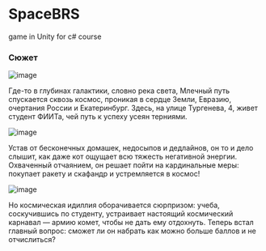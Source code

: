 # SpaceBRS
game in Unity for c# course

### Сюжет

![image](https://github.com/user-attachments/assets/7d8c258a-7fea-4c1f-be4c-43e378cfe0fc)

Где-то в глубинах галактики, словно река света, Млечный путь спускается сквозь космос, проникая в сердце Земли, Евразию, очертания России и Екатеринбург. Здесь, на улице Тургенева, 4, живет студент ФИИТа, чей путь к успеху усеян терниями.

![image](https://github.com/user-attachments/assets/4b32a42e-b39d-4236-9b68-8c6cad0c8d98)

Устав от бесконечных домашек, недосыпов и дедлайнов, он то и дело слышит, как даже кот ощущает всю тяжесть негативной энергии. Охваченный отчаянием, он решает пойти на кардинальные меры: покупает ракету и скафандр и устремляется в космос!

![image](https://github.com/user-attachments/assets/44902934-4d8f-49b0-8a50-60a776ec22bb)

Но космическая идиллия оборачивается сюрпризом: учеба, соскучившись по студенту, устраивает настоящий космический карнавал — армию комет, чтобы не дать ему отдохнуть. Теперь встал главный вопрос: сможет ли он набрать как можно больше баллов и не отчислиться?
